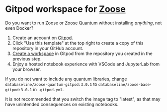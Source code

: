 # Gitpod workspace for [Zoose](https://github.com/ianhellstrom/zoose)

Do you want to run Zoose or [Zoose Quantum](https://ianhellstrom.org/zoose-2.0/#zoose-quantum) without installing _anything_, not even Docker?

1. Create an account on [Gitpod](https://gitpod.io).
1. Click "Use this template" at the top right to create a copy of this repository in your GitHub account.
1. [Create a workspace](https://www.gitpod.io/docs/introduction/getting-started#start-your-first-workspace) in Gitpod from the repository you created in the previous step.
1. Enjoy a hosted notebook experience with VSCode and JupyterLab from your browser.

If you do not want to include any quantum libraries, change `databaseline/zoose-quantum-gitpod:3.0.1` to `databaseline/zoose-base-gitpod:3.0.1` in `.gitpod.yml`.

It is not recommended that you switch the image tag to "latest", as that may have unintended consequences on existing notebooks.
